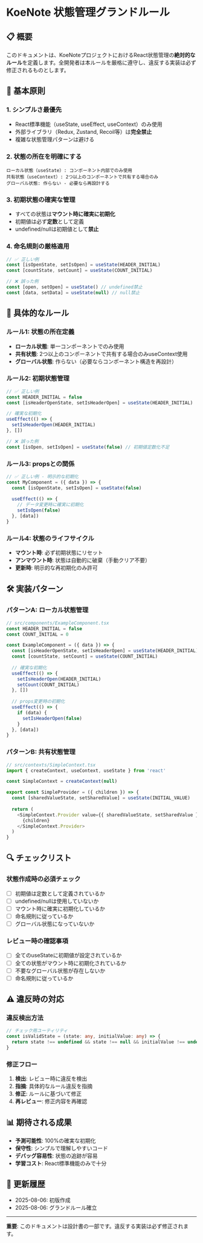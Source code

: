# KoeNote 状態管理グランドルール

## 📋 概要
このドキュメントは、KoeNoteプロジェクトにおけるReact状態管理の**絶対的なルール**を定義します。全開発者は本ルールを厳格に遵守し、違反する実装は必ず修正されるものとします。

## 🎯 基本原則

### 1. **シンプルさ最優先**
- React標準機能（useState, useEffect, useContext）のみ使用
- 外部ライブラリ（Redux, Zustand, Recoil等）は**完全禁止**
- 複雑な状態管理パターンは避ける

### 2. **状態の所在を明確にする**
```
ローカル状態（useState）: コンポーネント内部でのみ使用
共有状態（useContext）: 2つ以上のコンポーネントで共有する場合のみ
グローバル状態: 作らない - 必要なら再設計する
```

### 3. **初期状態の確実な管理**
- すべての状態は**マウント時に確実に初期化**
- 初期値は必ず**定数**として定義
- undefined/nullは初期値として**禁止**

### 4. **命名規則の厳格適用**
```typescript
// ✅ 正しい例
const [isOpenState, setIsOpen] = useState(HEADER_INITIAL)
const [countState, setCount] = useState(COUNT_INITIAL)

// ❌ 誤った例
const [open, setOpen] = useState() // undefined禁止
const [data, setData] = useState(null) // null禁止
```

## 📏 具体的なルール

### ルール1: 状態の所在定義
- **ローカル状態**: 単一コンポーネントでのみ使用
- **共有状態**: 2つ以上のコンポーネントで共有する場合のみuseContext使用
- **グローバル状態**: 作らない（必要ならコンポーネント構造を再設計）

### ルール2: 初期状態管理
```typescript
// ✅ 正しい例
const HEADER_INITIAL = false
const [isHeaderOpenState, setIsHeaderOpen] = useState(HEADER_INITIAL)

// 確実な初期化
useEffect(() => {
  setIsHeaderOpen(HEADER_INITIAL)
}, [])

// ❌ 誤った例
const [isOpen, setIsOpen] = useState(false) // 初期値定数化不足
```

### ルール3: propsとの関係
```typescript
// ✅ 正しい例 - 明示的な初期化
const MyComponent = ({ data }) => {
  const [isOpenState, setIsOpen] = useState(false)
  
  useEffect(() => {
    // データ変更時に確実に初期化
    setIsOpen(false)
  }, [data])
}
```

### ルール4: 状態のライフサイクル
- **マウント時**: 必ず初期状態にリセット
- **アンマウント時**: 状態は自動的に破棄（手動クリア不要）
- **更新時**: 明示的な再初期化のみ許可

## 🛠️ 実装パターン

### パターンA: ローカル状態管理
```typescript
// src/components/ExampleComponent.tsx
const HEADER_INITIAL = false
const COUNT_INITIAL = 0

const ExampleComponent = ({ data }) => {
  const [isHeaderOpenState, setIsHeaderOpen] = useState(HEADER_INITIAL)
  const [countState, setCount] = useState(COUNT_INITIAL)
  
  // 確実な初期化
  useEffect(() => {
    setIsHeaderOpen(HEADER_INITIAL)
    setCount(COUNT_INITIAL)
  }, [])
  
  // props変更時の初期化
  useEffect(() => {
    if (data) {
      setIsHeaderOpen(false)
    }
  }, [data])
}
```

### パターンB: 共有状態管理
```typescript
// src/contexts/SimpleContext.tsx
import { createContext, useContext, useState } from 'react'

const SimpleContext = createContext(null)

export const SimpleProvider = ({ children }) => {
  const [sharedValueState, setSharedValue] = useState(INITIAL_VALUE)
  
  return (
    <SimpleContext.Provider value={{ sharedValueState, setSharedValue }}>
      {children}
    </SimpleContext.Provider>
  )
}
```

## 🔍 チェックリスト

### 状態作成時の必須チェック
- [ ] 初期値は定数として定義されているか
- [ ] undefined/nullは使用していないか
- [ ] マウント時に確実に初期化しているか
- [ ] 命名規則に従っているか
- [ ] グローバル状態になっていないか

### レビュー時の確認事項
- [ ] 全てのuseStateに初期値が設定されているか
- [ ] 全ての状態がマウント時に初期化されているか
- [ ] 不要なグローバル状態が存在しないか
- [ ] 命名規則に従っているか

## ⚠️ 違反時の対応

### 違反検出方法
```typescript
// チェック用ユーティリティ
const isValidState = (state: any, initialValue: any) => {
  return state !== undefined && state !== null && initialValue !== undefined
}
```

### 修正フロー
1. **検出**: レビュー時に違反を検出
2. **指摘**: 具体的なルール違反を指摘
3. **修正**: ルールに基づいて修正
4. **再レビュー**: 修正内容を再確認

## 📊 期待される成果

- **予測可能性**: 100%の確実な初期化
- **保守性**: シンプルで理解しやすいコード
- **デバッグ容易性**: 状態の追跡が容易
- **学習コスト**: React標準機能のみで十分

## 📝 更新履歴
- 2025-08-06: 初版作成
- 2025-08-06: グランドルール確立

---

**重要**: このドキュメントは設計書の一部です。違反する実装は必ず修正されます。